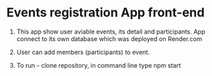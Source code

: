 # Events registration App front-end

1. This app show user aviable events, its detail and participants.
   App connect to its own database which was deployed on Render.com

2. User can add members (participants) to event.

3. To run - clone repository, in command line type npm start
